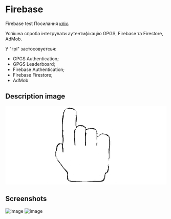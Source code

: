 # Firebase
Firebase test
Посилання [клік](https://play.google.com/store/apps/details?id=com.simplegames.firebase).  

Успішна спроба інтегрувати аутентифікацію GPGS, Firebase та Firestore, AdMob.

У "грі" застосовуєтсья:
* GPGS Authentication;
* GPGS Leaderboard;
* Firebase Authentication;
* Firebase Firestore;
* AdMob
## Description image
![image](Assets/Images/Description.png)
## Screenshots
![image](https://github.com/qqOtju/Firebase/assets/85255089/45a60720-e98b-4a18-a0a9-7fbbfc237394)
![image](https://github.com/qqOtju/Firebase/assets/85255089/5e35edc4-a705-4b24-ae2a-459ed2b46fea)


